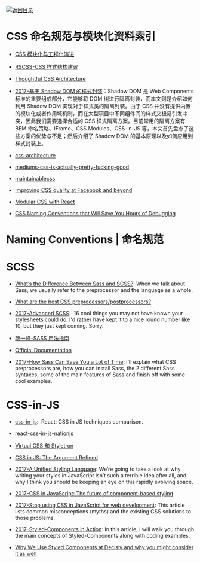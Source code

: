 [![返回目录](https://user-images.githubusercontent.com/5803001/38079637-ff0abcf0-3371-11e8-9b76-ad651620afc7.jpg)](https://github.com/wxyyxc1992/Awesome-Lists) 

# CSS 命名规范与模块化资料索引

* [CSS 模块化与工程化演进](https://mp.weixin.qq.com/s/1QkGy9UbRF3FtyBllmJdmA)

* [RSCSS-CSS 样式结构建议](https://github.com/rstacruz/rscss)

* [Thoughtful CSS Architecture](https://seesparkbox.com/foundry/thoughtful_css_architecture)

* [2017-基于 Shadow DOM 的样式封装](https://meowni.ca/posts/shadow-dom/)：Shadow DOM 是 Web Components 标准的重要组成部分，它能够将 DOM 树进行隔离封装，而本文则是介绍如何利用 Shadow DOM 实现对于样式类的隔离封装。由于 CSS 并没有提供内置的模块化或者作用域机制，而在大型项目中不同组件间的样式又极易引发冲突，因此我们需要选择合适的 CSS 样式隔离方案。目前常用的隔离方案有 BEM 命名策略、IFrame、CSS Modules、CSS-in-JS 等，本文首先盘点了这些方案的优势与不足；然后介绍了 Shadow DOM 的基本原理以及如何应用到样式封装上。

* [css-architecture](http://philipwalton.com/articles/css-architecture/)

* [mediums-css-is-actually-pretty-fucking-good](https://medium.com/@fat/mediums-css-is-actually-pretty-fucking-good-b8e2a6c78b06#.p4vui6i9h)

* [maintainablecss](http://maintainablecss.com/chapters/semantics/)

* [Improving CSS quality at Facebook and beyond](https://code.facebook.com/posts/879890885467584)

* [Modular CSS with React](https://medium.com/@pioul/modular-css-with-react-61638ae9ea3e#.wwleyppu3)

* [CSS Naming Conventions that Will Save You Hours of Debugging](https://parg.co/UkE)

# Naming Conventions | 命名规范

# SCSS

- [What’s the Difference Between Sass and SCSS?](https://www.sitepoint.com/whats-difference-sass-scss/): When we talk about Sass, we usually refer to the preprocessor and the language as a whole. 

* [What are the best CSS preprocessors/postprocessors?](http://www.slant.co/topics/217/~css-preprocessors-postprocessors)

* [2017-Advanced SCSS](https://gist.github.com/jareware/4738651):  16 cool things you may not have known your stylesheets could do. I'd rather have kept it to a nice round number like 10, but they just kept coming. Sorry.

* [阮一峰-SASS 用法指南](http://www.ruanyifeng.com/blog/2012/06/sass.html)

* [Official Documentation](http://sass-lang.com/documentation/file.SASS_REFERENCE.html#variables_)

* [2017-How Sass Can Save You a Lot of Time](https://codeburst.io/how-sass-can-save-you-a-lot-of-time-f1198b658012): I’ll explain what CSS preprocessors are, how you can install Sass, the 2 different Sass syntaxes, some of the main features of Sass and finish off with some cool examples.

# CSS-in-JS

* [css-in-js](https://github.com/MicheleBertoli/css-in-js):  React: CSS in JS techniques comparison.

* [react-css-in-js-nationjs](http://blog.vjeux.com/2014/javascript/react-css-in-js-nationjs.html)

* [Virtual CSS 和 Styletron](http://www.zcfy.cc/article/virtual-css-with-styletron-1996.html)

* [CSS in JS: The Argument Refined](https://medium.com/@steida/css-in-js-the-argument-refined-471c7eb83955#.z6czxmcfm)

* [2017-A Unified Styling Language](https://medium.com/seek-blog/a-unified-styling-language-d0c208de2660): We’re going to take a look at why writing your styles in JavaScript isn’t such a terrible idea after all, and why I think you should be keeping an eye on this rapidly evolving space.

* [2017-CSS in JavaScript: The future of component-based styling](https://parg.co/bNe)

* [2017-Stop using CSS in JavaScript for web development](https://hackernoon.com/stop-using-css-in-javascript-for-web-development-fa32fb873dcc): This article lists common misconceptions (myths) and the existing CSS solutions to those problems.

* [2017-Styled-Components in Action](https://medium.com/@lvarayut/styled-components-in-action-723852f2a93d): In this article, I will walk you through the main concepts of Styled-Components along with coding examples.

* [Why We Use Styled Components at Decisiv and why you might consider it as well](https://hackernoon.com/why-we-use-styled-components-at-decisiv-a8ac6e1507ac?source=linkShare-fe48c4221a4c-1508836944)
